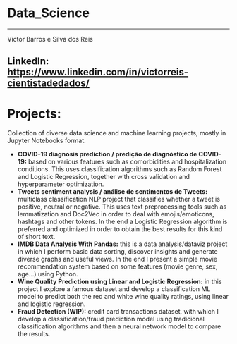 # Data_Science
--------------------------------
Victor Barros e Silva dos Reis

LinkedIn: https://www.linkedin.com/in/victorreis-cientistadedados/
--------------------------------
# Projects:
Collection of diverse data science and machine learning projects, mostly in Jupyter Notebooks format.

* **COVID-19 diagnosis prediction / predição de diagnóstico de COVID-19:** based on various features such as comorbidities and hospitalization conditions. This uses classification algorithms such as Random Forest and Logistic Regression, together with cross validation and hyperparameter optimization.
* **Tweets sentiment analysis / análise de sentimentos de Tweets:** multiclass classification NLP project that classifies whether a tweet is positive, neutral or negative. This uses text preprocessing tools such as lemmatization and Doc2Vec in order to deal with emojis/emoticons, hashtags and other tokens. In the end a Logistic Regression algorithm is preferred and optimized in order to obtain the best results for this kind of short text.
* **IMDB Data Analysis With Pandas:** this is a data analysis/dataviz project in which I perform basic data sorting, discover insights and generate diverse graphs and useful views. In the end I present a simple movie recommendation system based on some features (movie genre, sex, age...) using Python.
* **Wine Quality Prediction using Linear and Logistic Regression:** in this project I explore a famous dataset and develop a classification ML model to predict both the red and white wine quality ratings, using linear and logistic regression.
* **Fraud Detection (WIP):** credit card transactions dataset, with which I develop a classification/fraud prediction model using tradicional classification algorithms and then a neural network model to compare the results.
